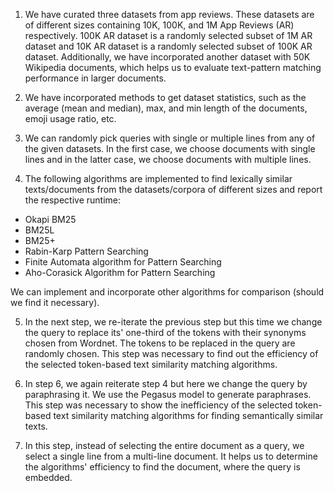1. We have curated three datasets from app reviews. These datasets are of different sizes containing 10K, 100K, and 1M App Reviews (AR) respectively. 100K AR dataset is a randomly selected subset of 1M AR dataset and 10K AR dataset is a randomly selected subset of 100K AR dataset. Additionally, we have incorporated another dataset with 50K Wikipedia documents, which helps us to evaluate text-pattern matching performance in larger documents.

2. We have incorporated methods to get dataset statistics, such as the average (mean and median), max, and min length of the documents, emoji usage ratio, etc.

3. We can randomly pick queries with single or multiple lines from any of the given datasets. In the first case, we choose documents with single lines and in the latter case, we choose documents with multiple lines.

4. The following algorithms are implemented to find lexically similar texts/documents from the datasets/corpora of different sizes and report the respective runtime:

* Okapi BM25 
* BM25L 
* BM25+
* Rabin-Karp Pattern Searching
* Finite Automata algorithm for Pattern Searching
* Aho-Corasick Algorithm for Pattern Searching

We can implement and incorporate other algorithms for comparison (should we find it necessary).

5. In the next step, we re-iterate the previous step but this time we change the query to replace its' one-third of the tokens with their synonyms chosen from Wordnet. The tokens to be replaced in the query are randomly chosen. This step was necessary to find out the efficiency of the selected token-based text similarity matching algorithms.

6. In step 6, we again reiterate step 4 but here we change the query by paraphrasing it. We use the Pegasus model to generate paraphrases. This step was necessary to show the inefficiency of the selected token-based text similarity matching algorithms for finding semantically similar texts.

7. In this step, instead of selecting the entire document as a query, we select a single line from a multi-line document. It helps us to determine the algorithms' efficiency to find the document, where the query is embedded.